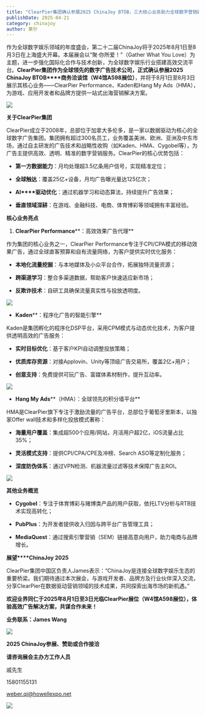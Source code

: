 ```yaml
---
title: "ClearPier集团确认参展2025 ChinaJoy BTOB，三大核心业务助力全球数字营销新浪潮"
publishDate: 2025-04-21
category: chinajoy
author: 莱尔
---
```


作为全球数字娱乐领域的年度盛会，第二十二届ChinaJoy将于2025年8月1日至8月3日在上海盛大开幕。本届展会以“聚·你所爱！”（Gather What You Love）为主题，进一步强化国际化合作与技术创新，为全球数字娱乐行业搭建高效交流平台。**ClearPier****集团作为全球领先的数字广告技术公司，正式确认参展****2025 ChinaJoy BTOB****商务洽谈馆（W4馆A598展位）**，并将于8月1日至8月3日展示其核心业务——ClearPier Performance、Kaden和Hang My Ads（HMA），为游戏、应用开发者和品牌方提供一站式出海营销解决方案。

![](https://ec-net-1251389766.cos.ap-shanghai.myqcloud.com/wp-content/uploads/2025/04/20250421180150696.gif)

**关于****ClearPier****集团**

ClearPier成立于2008年，总部位于加拿大多伦多，是一家以数据驱动为核心的全球数字广告集团。集团拥有超过300名员工，业务覆盖美洲、欧洲、亚洲及中东市场，通过自主研发的广告技术和战略性收购（如Kaden、HMA、Cygobel等），为广告主提供高效、透明、精准的数字营销服务。ClearPier的核心优势包括：

- **第一方数据能力**：月均处理超3.5亿条用户信号，实现精准定位；

- **全球触达**：覆盖25亿+设备，月均广告曝光量达125亿次；

- **AI****驱动优化**：通过机器学习和动态算法，持续提升广告效果；

- **垂直领域深耕**：在游戏、金融科技、电商、体育博彩等领域拥有丰富经验。

**核心业务亮点**

1. **ClearPier Performance****：高效效果广告代理**

作为集团的核心业务之一，ClearPier Performance专注于CPI/CPA模式的移动效果广告，通过全球直客预算和自有流量网络，为客户提供实时优化服务：

- **本地化流量挖掘**：与本地媒体及小众平台合作，拓展独特流量资源；

- **跨渠道学习**：整合多渠道数据，帮助客户快速适应新市场；

- **反欺诈技术**：自研工具确保流量真实性与投放透明度。

![](https://ec-net-1251389766.cos.ap-shanghai.myqcloud.com/wp-content/uploads/2025/04/20250421180149565.jpg)

- **Kaden****：程序化广告的智能引擎**

Kaden是集团孵化的程序化DSP平台，采用CPM模式与动态优化技术，为客户提供透明高效的广告服务：

- **实时目标优化**：基于客户KPI自动调整投放策略；

- **优质库存资源**：对接Applovin、Unity等顶级广告交易所，覆盖2亿+用户；

- **创意支持**：免费提供可玩广告、富媒体素材制作，提升互动率。

![](https://ec-net-1251389766.cos.ap-shanghai.myqcloud.com/wp-content/uploads/2025/04/20250421180151264.jpg)

- **Hang My Ads****（HMA）：全球领先的积分墙平台**

HMA是ClearPier旗下专注于激励流量的广告平台，总部位于葡萄牙里斯本，以独家Offer wall技术和多样化投放模式著称：

- **海量用户覆盖**：集成超500个应用/网站，月活用户超2亿，iOS流量占比35%；

- **灵活模式支持**：提供CPI/CPA/CPE及冲榜、Search ASO等定制化服务；

- **深度防伪体系**：通过VPN检测、机器流量过滤等技术保障广告主ROI。

![](https://ec-net-1251389766.cos.ap-shanghai.myqcloud.com/wp-content/uploads/2025/04/20250421180153672.jpeg)

**其他业务概览**

- **Cygobel**：专注于体育博彩与赌博类产品的用户获取，依托LTV分析与RTB技术实现高转化；

- **PubPlus**：为开发者提供收入归因与跨平台广告管理工具；

- **MediaQuest**：通过搜索引擎营销（SEM）链接高意向用户，助力电商与品牌增长。

**展望****ChinaJoy 2025**

ClearPier集团中国区负责人James表示：“ChinaJoy是连接全球数字娱乐生态的重要桥梁。我们期待通过本次展会，与游戏开发者、品牌方及行业伙伴深入交流，分享ClearPier在数据驱动营销领域的技术成果，共同探索出海市场的新机遇。”

**欢迎业界同仁于****2025****年****8****月****1****日至****3****日光临****ClearPier****展位（W4馆A598展位），体验高效广告解决方案，共谋合作未来！**

**业务联系：James Wang**

![](https://ec-net-1251389766.cos.ap-shanghai.myqcloud.com/wp-content/uploads/2025/04/20250421180147596.jpeg)

**2025 ChinaJoy参展、赞助或合作接洽**

**请咨询展会主办方工作人员**

戚先生

15801155131

[weber.qi@howellexpo.net](mailto:weber.qi@howellexpo.net)

![](https://ec-net-1251389766.cos.ap-shanghai.myqcloud.com/wp-content/uploads/2025/04/20250421180154976.jpg)

